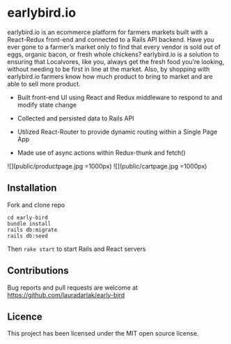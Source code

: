 # earlybird.io

earlybird.io is an ecommerce platform for farmers markets built with a React-Redux front-end and connected to a Rails API backend. Have you ever gone to a farmer’s market only to find that every vendor is sold out of eggs, organic bacon, or fresh whole chickens? earlybird.io is a solution to ensuring that Localvores, like you, always get the fresh food you’re looking, without needing to be first in line at the market. Also, by shopping with earlybird.io farmers know how much product to bring to market and are able to sell more product.

* Built front-end UI using React and Redux middleware to respond to and modify state change

* Collected and persisted data to Rails API

* Utilized React-Router to provide dynamic routing within a Single Page App

* Made use of async actions within Redux-thunk and fetch()

![](public/productpage.jpg =1000px)
![](public/cartpage.jpg =1000px)

## Installation

Fork and clone repo

```
cd early-bird
bundle install
rails db:migrate
rails db:seed
```
Then `rake start` to start Rails and React servers

## Contributions

Bug reports and pull requests are welcome at https://github.com/lauradarlak/early-bird

## Licence

This project has been licensed under the MIT open source license.
